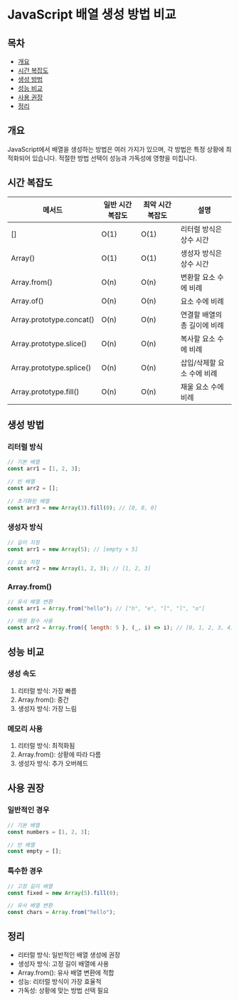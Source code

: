 # JavaScript 배열 생성 방법 비교

## 목차

- [개요](#개요)
- [시간 복잡도](#시간-복잡도)
- [생성 방법](#생성-방법)
- [성능 비교](#성능-비교)
- [사용 권장](#사용-권장)
- [정리](#정리)

## 개요

JavaScript에서 배열을 생성하는 방법은 여러 가지가 있으며, 각 방법은 특정 상황에 최적화되어 있습니다. 적절한 방법 선택이 성능과 가독성에 영향을 미칩니다.

## 시간 복잡도

| 메서드                   | 일반 시간 복잡도 | 최악 시간 복잡도 | 설명                         |
| ------------------------ | ---------------- | ---------------- | ---------------------------- |
| []                       | O(1)             | O(1)             | 리터럴 방식은 상수 시간      |
| Array()                  | O(1)             | O(1)             | 생성자 방식은 상수 시간      |
| Array.from()             | O(n)             | O(n)             | 변환할 요소 수에 비례        |
| Array.of()               | O(n)             | O(n)             | 요소 수에 비례               |
| Array.prototype.concat() | O(n)             | O(n)             | 연결할 배열의 총 길이에 비례 |
| Array.prototype.slice()  | O(n)             | O(n)             | 복사할 요소 수에 비례        |
| Array.prototype.splice() | O(n)             | O(n)             | 삽입/삭제할 요소 수에 비례   |
| Array.prototype.fill()   | O(n)             | O(n)             | 채울 요소 수에 비례          |

## 생성 방법

### 리터럴 방식

```javascript
// 기본 배열
const arr1 = [1, 2, 3];

// 빈 배열
const arr2 = [];

// 초기화된 배열
const arr3 = new Array(3).fill(0); // [0, 0, 0]
```

### 생성자 방식

```javascript
// 길이 지정
const arr1 = new Array(5); // [empty × 5]

// 요소 지정
const arr2 = new Array(1, 2, 3); // [1, 2, 3]
```

### Array.from()

```javascript
// 유사 배열 변환
const arr1 = Array.from("hello"); // ["h", "e", "l", "l", "o"]

// 매핑 함수 사용
const arr2 = Array.from({ length: 5 }, (_, i) => i); // [0, 1, 2, 3, 4]
```

## 성능 비교

### 생성 속도

1. 리터럴 방식: 가장 빠름
2. Array.from(): 중간
3. 생성자 방식: 가장 느림

### 메모리 사용

1. 리터럴 방식: 최적화됨
2. Array.from(): 상황에 따라 다름
3. 생성자 방식: 추가 오버헤드

## 사용 권장

### 일반적인 경우

```javascript
// 기본 배열
const numbers = [1, 2, 3];

// 빈 배열
const empty = [];
```

### 특수한 경우

```javascript
// 고정 길이 배열
const fixed = new Array(5).fill(0);

// 유사 배열 변환
const chars = Array.from("hello");
```

## 정리

- 리터럴 방식: 일반적인 배열 생성에 권장
- 생성자 방식: 고정 길이 배열에 사용
- Array.from(): 유사 배열 변환에 적합
- 성능: 리터럴 방식이 가장 효율적
- 가독성: 상황에 맞는 방법 선택 필요
